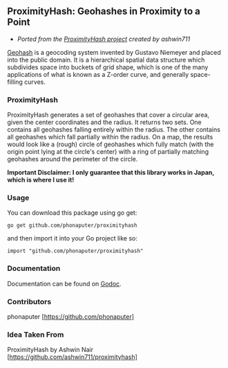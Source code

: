 ## ProximityHash: Geohashes in Proximity to a Point
* *Ported from the [ProximityHash project](https://github.com/ashwin711/proximityhash) created by ashwin711*

[Geohash](https://en.wikipedia.org/wiki/Geohash) is a geocoding system invented by Gustavo Niemeyer and placed into the
public domain. It is a hierarchical spatial data structure which subdivides space
into buckets of grid shape, which is one of the many applications of what is known
as a Z-order curve, and generally space-filling curves.

### ProximityHash
ProximityHash generates a set of geohashes that cover a circular area, given the
center coordinates and the radius. It returns two sets. One contains all geohashes
falling entirely within the radius. The other contains all geohashes which fall
partially within the radius. On a map, the results would look like a (rough) circle of
geohashes which fully match (with the origin point lying at the circle's center)
with a ring of partially matching geohashes around the perimeter of the circle.

**Important Disclaimer: I only guarantee that this library works in Japan, which is where I use it!**

### Usage
You can download this package using go get: 

```
go get github.com/phonaputer/proximityhash
```

and then import it into your Go project like so:

```
import "github.com/phonaputer/proximityhash"
```

### Documentation
Documentation can be found on [Godoc](https://godoc.org/github.com/phonaputer/proximityhash).

### Contributors
phonaputer [https://github.com/phonaputer]

### Idea Taken From
ProximityHash by Ashwin Nair [https://github.com/ashwin711/proximityhash]
